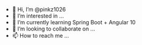 - 👋 Hi, I’m @pinkz1026
- 👀 I’m interested in ...
- 🌱 I’m currently learning Spring Boot + Angular 10
- 💞️ I’m looking to collaborate on ...
- 📫 How to reach me ...

<!---
pinkz1026/pinkz1026 is a ✨ special ✨ repository because its `README.md` (this file) appears on your GitHub profile.
You can click the Preview link to take a look at your changes.
--->
